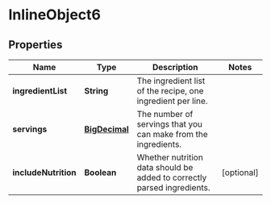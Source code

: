 

# InlineObject6

## Properties

Name | Type | Description | Notes
------------ | ------------- | ------------- | -------------
**ingredientList** | **String** | The ingredient list of the recipe, one ingredient per line. | 
**servings** | [**BigDecimal**](BigDecimal.md) | The number of servings that you can make from the ingredients. | 
**includeNutrition** | **Boolean** | Whether nutrition data should be added to correctly parsed ingredients. |  [optional]




